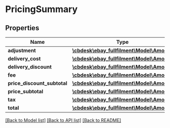 # PricingSummary

## Properties
Name | Type | Description | Notes
------------ | ------------- | ------------- | -------------
**adjustment** | [**\cbdesk\ebay_fullfilment\Model\Amount**](Amount.md) |  | [optional] 
**delivery_cost** | [**\cbdesk\ebay_fullfilment\Model\Amount**](Amount.md) |  | [optional] 
**delivery_discount** | [**\cbdesk\ebay_fullfilment\Model\Amount**](Amount.md) |  | [optional] 
**fee** | [**\cbdesk\ebay_fullfilment\Model\Amount**](Amount.md) |  | [optional] 
**price_discount_subtotal** | [**\cbdesk\ebay_fullfilment\Model\Amount**](Amount.md) |  | [optional] 
**price_subtotal** | [**\cbdesk\ebay_fullfilment\Model\Amount**](Amount.md) |  | [optional] 
**tax** | [**\cbdesk\ebay_fullfilment\Model\Amount**](Amount.md) |  | [optional] 
**total** | [**\cbdesk\ebay_fullfilment\Model\Amount**](Amount.md) |  | [optional] 

[[Back to Model list]](../../README.md#documentation-for-models) [[Back to API list]](../../README.md#documentation-for-api-endpoints) [[Back to README]](../../README.md)

